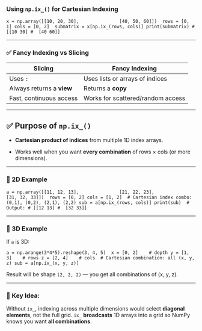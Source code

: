 ### Using `np.ix_()` for Cartesian Indexing



`x = np.array([[10, 20, 30],               [40, 50, 60]])  rows = [0, 1] cols = [0, 2]  submatrix = x[np.ix_(rows, cols)] print(submatrix) # [[10 30] #  [40 60]]`

---

### ✅ Fancy Indexing vs Slicing

|Slicing|Fancy Indexing|
|---|---|
|Uses `:`|Uses lists or arrays of indices|
|Always returns a **view**|Returns a **copy**|
|Fast, continuous access|Works for scattered/random access|




---

## ✅ Purpose of `np.ix_()`

- **Cartesian product of indices** from multiple 1D index arrays.
    
- Works well when you want **every combination** of rows × cols (or more dimensions).
    

---

### 🔹 2D Example


`a = np.array([[11, 12, 13],               [21, 22, 23],               [31, 32, 33]])  rows = [0, 2] cols = [1, 2]  # Cartesian index combo: (0,1), (0,2), (2,1), (2,2) sub = a[np.ix_(rows, cols)] print(sub)  # Output: # [[12 13] #  [32 33]]`

---

### 🔹 3D Example

If `a` is 3D:


`a = np.arange(3*4*5).reshape(3, 4, 5)  x = [0, 2]    # depth y = [1, 3]    # rows z = [2, 4]    # cols  # Cartesian combination: all (x, y, z) sub = a[np.ix_(x, y, z)]`

Result will be shape `(2, 2, 2)` — you get all combinations of (x, y, z).

---

### 🧠 Key Idea:

Without `ix_`, indexing across multiple dimensions would select **diagonal elements**, not the full grid. `ix_` **broadcasts** 1D arrays into a grid so NumPy knows you want **all combinations**.